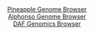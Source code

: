 <div id="Pineapple_Genome_Browser" align="center">
  <a href="https://igv.org/app/?sessionURL=blob:zZJta9swFIX_i6BlA8eW7cSuDWW4eelLsow1S0JailFs2RaRJUWS46Yh_31a2diXFZoPGwMJpIuke87RcwA7LBXhDMTAs92e7brAAqri7QzVguIpqrECcYGowhaQuMASswyD.AAKpDSa30_MzUproWLHIVp0asRKbivfRjV64Qy1ys547fQ5pWjNJdJcKudKoh13SLnrtHiNhLBNb9_uOTnSyEFUVJwp7gjMyrQ176W_SmmJGa9xWjdUk1cBqdFjNOZ2gT4ly1mSZVipMd7f5pfJ.DZZ.MP5w3XQf5h_uVnOg.X5jJQM6Ubiy82wv1BJC.VmAOnk7rroP1yMJ_5q1B2e.YPz4bMgEqtLN3Qj3w2DbmiCISzHz_.TZzPIib4no_bK3.7PvNH6WzUYr4ZfK5yshDuO8v7nN5wfLUB51hgSQFbJMHah5cPA6nlB58fSvbAgjEw.khMQPz5ZQEuUbczxxwPQe2F4AQpvm1d0LMBljiWIOxGEpkXk9bphF0aRe7QOoJH074U7mt9HIfQSzwvSglBtYM5TxYSyEWP2Livs8uXENId3W5Nks78mzaxHmejng40p3Jh5N826y9WbLBkBr99o7L5H1z.h7z1CbL0.FblazVq6CPhzOJ2OK7qAfClyOPenYfLHeC6M2dOiKbiskTbnTcVsfzK3Q5Igpk1hRxRZE0r0fmlS5C2IXc836IKMU25YBLJcf4AWtNwe_PgbUf_4dPwO">Pineapple Genome Browser</a>
</div>
<div id="Alphonso_Genome_Browser" align="center">
  <a href="https://igv.org/app/?sessionURL=blob:zZJRb9owFIX_iyWqTQqJnZCERKomoIUCFVWhwEZVRU7iBNPEzmwTKIj_PrfatJdVKg.bJvnBvrr2Pef4O4KaCEk5AyGwTeSaCAEDyDXfzXBZFWSCSyJBmOFCEgMIkhFBWEJAeAQZlgrPp7f65lqpSoaWRVXVLDHLuSkdE5f4wBneSTPhpdXjRYFjLrDiQlpdgWtu0bxu7kiMq8rUsx3TtVKssIWLas2Z5FZFWB7t9HvRr1KUE8ZLEpXbQtE3AZHWozWmZoa_dJazTpIQKcfkZZhedsbDzsK5nq8GXm81v7tZzr3lxYzmDKutIJdsf7dJ41a27zpygLLFgKrx4Lls2P3VVDacq4vrfUUFkZfIR4GDfM9p62goS8n.f3KtFz3TOZ.0ZvdyYd_kg_3DbtKwu257BOcHdXiA_B3nJwMUPNlqFkCyFn6IoOFAz3Btr_m6RW0DwkDnIzgF4eOTAZTAybNufzwC9VJpYoAk37dv8BiAi5QIEDYDCPWIwHZbfgsGAToZR7AVxd8Ltz.fBj60O7btRRktlMY5jSSrpIkZM.skM_PDmWnSr1Qz09.Ljby_UrGXEqcXb8ikv5Hf7t_lSA9_.0Jt9SOa_gl5HxFiqvhc3KoRF31_pEOyb7cID9265YjuYbpZdDbJHwN6Bem8cDIuSqx0v67o40_iaiwoZkoXaippTAuqXpY6R74DIbIdDS5IeME1iUDk8SdoQAO58PNvQJ3T0.kH">Alphonso Genome Browser</a>
</div>


<div id="DAF_Genomics_Browser" align="center">
  <a href="https://ink-blot.github.io/?sessionURL=blob:tZFra9swFIb_i6D95Kt8mw1huE2yhXTpmuCFtpRwYsuXTRdXkpd0If99IusYbJQx6EASEufyvjrPAX0lUnWCowxhx48c30cWUq3YrYD1lCyAEYWyGqgiFpKkJpLwkqDsgGpQGorllalste5V5roV1HZDuGBdqRwVONDbSgy6JSbVxg4w.CY47JRTCmaSNbhA.1ZwJVwoS6KU7bk94c1mB.b4GducWpING6juTqobY8IYq5wajNuOV2T_FyP_Qdms7m2.XuWn.jl5mlWjfD7LPwWT4u5dfHlXXL9fF_H6fNU1HPQgyShskmHSXizn9GaK4fN8xW.3_Rmejr3xx.YsGJ9P9n0niRr5iZ8GfhJHETpaiIpyMBBQ2Uo_80MrwW8sHIb28zWIYjMFKTqU3T9YSEsov5j0.wPST71BhRR5HE7ULCRkRSTK7NTzjESKozAJvTT1j9YBDZK.MstpsUwTD.cYx84WmNGvO3oaoBH6M_haIH_rbPa_gprtHut9fgk9S6_EbLGli9ubaRpefLgOX8BkoRe_VQvJQJvQj.czFKBGjRGuf1EJjg_H7w--">DAF Genomics Browser</a>
</div>

